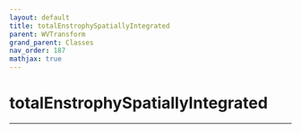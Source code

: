 ```yaml
---
layout: default
title: totalEnstrophySpatiallyIntegrated
parent: WVTransform
grand_parent: Classes
nav_order: 187
mathjax: true
---
```


#  totalEnstrophySpatiallyIntegrated




---

